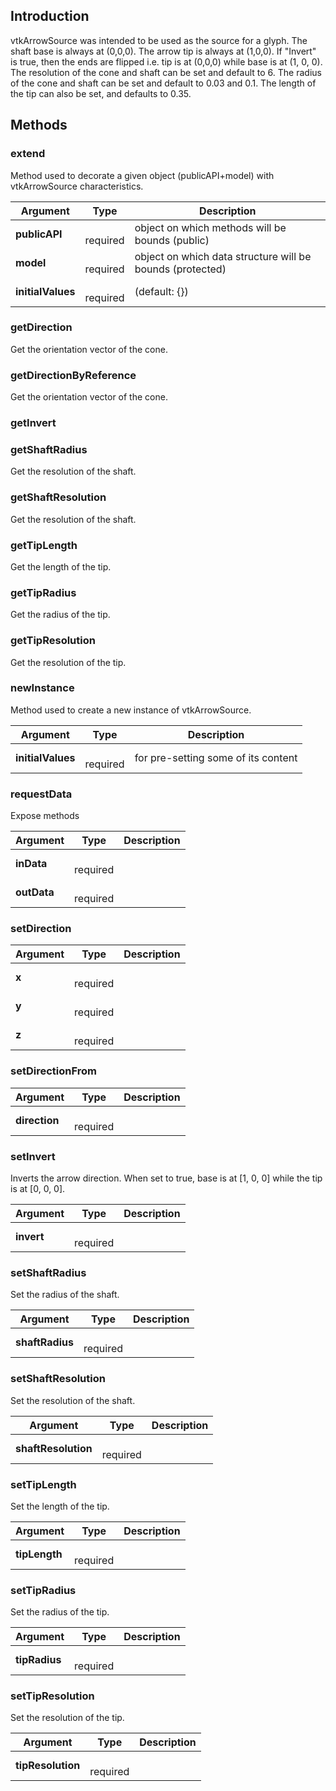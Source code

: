 ## Introduction

vtkArrowSource was intended to be used as the source for a glyph.
The shaft base is always at (0,0,0). The arrow tip is always at (1,0,0).
If "Invert" is true, then the ends are flipped i.e. tip is at (0,0,0) while base is at (1, 0, 0).
The resolution of the cone and shaft can be set and default to 6.
The radius of the cone and shaft can be set and default to 0.03 and 0.1.
The length of the tip can also be set, and defaults to 0.35.




## Methods


### extend

Method used to decorate a given object (publicAPI+model) with vtkArrowSource characteristics.


| Argument | Type | Description |
| ------------- | ------------- | ----- |
| **publicAPI** | <span class="arg-type"></span></br></span><span class="arg-required">required</span> | object on which methods will be bounds (public) |
| **model** | <span class="arg-type"></span></br></span><span class="arg-required">required</span> | object on which data structure will be bounds (protected) |
| **initialValues** | <span class="arg-type"></span></br></span><span class="arg-required">required</span> | (default: {}) |


### getDirection

Get the orientation vector of the cone.



### getDirectionByReference

Get the orientation vector of the cone.



### getInvert





### getShaftRadius

Get the resolution of the shaft.



### getShaftResolution

Get the resolution of the shaft.



### getTipLength

Get the length of the tip.



### getTipRadius

Get the radius of the tip.



### getTipResolution

Get the resolution of the tip.



### newInstance

Method used to create a new instance of vtkArrowSource.


| Argument | Type | Description |
| ------------- | ------------- | ----- |
| **initialValues** | <span class="arg-type"></span></br></span><span class="arg-required">required</span> | for pre-setting some of its content |


### requestData

Expose methods


| Argument | Type | Description |
| ------------- | ------------- | ----- |
| **inData** | <span class="arg-type"></span></br></span><span class="arg-required">required</span> |  |
| **outData** | <span class="arg-type"></span></br></span><span class="arg-required">required</span> |  |


### setDirection




| Argument | Type | Description |
| ------------- | ------------- | ----- |
| **x** | <span class="arg-type"></span></br></span><span class="arg-required">required</span> |  |
| **y** | <span class="arg-type"></span></br></span><span class="arg-required">required</span> |  |
| **z** | <span class="arg-type"></span></br></span><span class="arg-required">required</span> |  |


### setDirectionFrom




| Argument | Type | Description |
| ------------- | ------------- | ----- |
| **direction** | <span class="arg-type"></span></br></span><span class="arg-required">required</span> |  |


### setInvert

Inverts the arrow direction.
When set to true, base is at [1, 0, 0] while the tip is at [0, 0, 0].


| Argument | Type | Description |
| ------------- | ------------- | ----- |
| **invert** | <span class="arg-type"></span></br></span><span class="arg-required">required</span> |  |


### setShaftRadius

Set the radius of the shaft.


| Argument | Type | Description |
| ------------- | ------------- | ----- |
| **shaftRadius** | <span class="arg-type"></span></br></span><span class="arg-required">required</span> |  |


### setShaftResolution

Set the resolution of the shaft.


| Argument | Type | Description |
| ------------- | ------------- | ----- |
| **shaftResolution** | <span class="arg-type"></span></br></span><span class="arg-required">required</span> |  |


### setTipLength

Set the length of the tip.


| Argument | Type | Description |
| ------------- | ------------- | ----- |
| **tipLength** | <span class="arg-type"></span></br></span><span class="arg-required">required</span> |  |


### setTipRadius

Set the radius of the tip.


| Argument | Type | Description |
| ------------- | ------------- | ----- |
| **tipRadius** | <span class="arg-type"></span></br></span><span class="arg-required">required</span> |  |


### setTipResolution

Set the resolution of the tip.


| Argument | Type | Description |
| ------------- | ------------- | ----- |
| **tipResolution** | <span class="arg-type"></span></br></span><span class="arg-required">required</span> |  |


